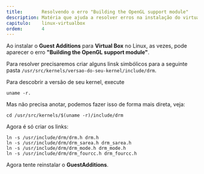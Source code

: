 ```yaml
---
title:       Resolvendo o erro "Building the OpenGL support module"
description: Matéria que ajuda a resolver erros na instalação do virtualbox
capitulo:    linux-virtualbox
ordem:       4
---
```



Ao instalar o __Guest Additions__ para __Virtual Box__ no Linux, as vezes, pode aparecer o erro __"Building the OpenGL support module"__.

Para resolver precisaremos criar alguns linsk simbólicos para a seguinte pasta `/usr/src/kernels/versao-do-seu-kernel/include/drm`.

Para descobrir a versão de seu kernel, execute

    uname -r.

Mas não precisa anotar, podemos fazer isso de forma mais direta, veja:

    cd /usr/src/kernels/$(uname -r)/include/drm

Agora é só criar os links:

    ln -s /usr/include/drm/drm.h drm.h
    ln -s /usr/include/drm/drm_sarea.h drm_sarea.h
    ln -s /usr/include/drm/drm_mode.h drm_mode.h
    ln -s /usr/include/drm/drm_fourcc.h drm_fourcc.h


Agora tente reinstalar o __GuestAdditions__.

